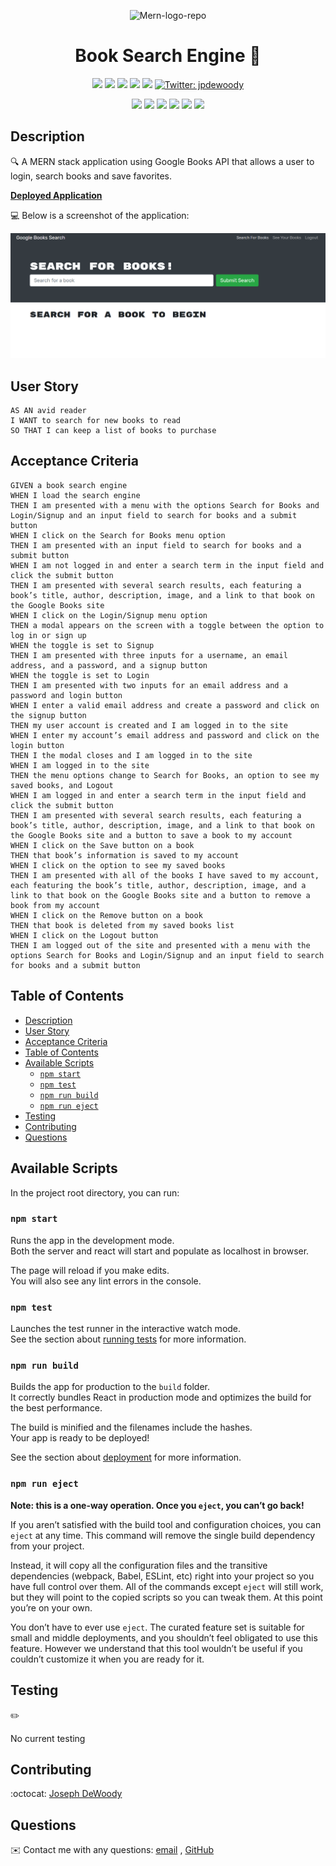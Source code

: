 <p align="center"> 
  <img src="https://i.ibb.co/T1B2pf5/Mern-logo-repo.png" alt="Mern-logo-repo">
</p>

<h1 align="center"> Book Search Engine 👋</h1>
  
<p align="center">
    <img src="https://img.shields.io/github/repo-size/jpd61/book-search-engine" />
    <img src="https://img.shields.io/github/languages/top/book-search-engine"  />
    <img src="https://img.shields.io/github/issues/jpd61/book-search-engine" />
    <img src="https://img.shields.io/github/last-commit/jpd61/book-search-engine" >
    <a href="https://github.com/jpd61"><img src="https://img.shields.io/github/followers/jpd61?style=social" target="_blank" /></a>
    <a href="https://twitter.com/jpdewoody">
        <img alt="Twitter: jpdewoody" src="https://img.shields.io/twitter/follow/jpdewoody.svg?style=social" target="_blank" />
    </a>
</p>
  
<p align="center">
    <img src="https://img.shields.io/badge/javascript-yellow" />
    <img src="https://img.shields.io/badge/mongoDB-purple" />
    <img src="https://img.shields.io/badge/express-red" />
    <img src="https://img.shields.io/badge/react-green" />
    <img src="https://img.shields.io/badge/node-gray" />
    <img src="https://img.shields.io/badge/apollo-blue" />
</p>
   
## Description

🔍 A MERN stack application using Google Books API that allows a user to login, search books and save favorites.

**[Deployed Application](https://jpd61.github.io/jpd-react-portfolio)**
  
💻 Below is a screenshot of the application:
  
![book-search-engine](https://github.com/jpd61/book-search-engine/raw/master/Capture.PNG)

## User Story

```
AS AN avid reader
I WANT to search for new books to read
SO THAT I can keep a list of books to purchase
```

## Acceptance Criteria

```
GIVEN a book search engine
WHEN I load the search engine
THEN I am presented with a menu with the options Search for Books and Login/Signup and an input field to search for books and a submit button
WHEN I click on the Search for Books menu option
THEN I am presented with an input field to search for books and a submit button
WHEN I am not logged in and enter a search term in the input field and click the submit button
THEN I am presented with several search results, each featuring a book’s title, author, description, image, and a link to that book on the Google Books site
WHEN I click on the Login/Signup menu option
THEN a modal appears on the screen with a toggle between the option to log in or sign up
WHEN the toggle is set to Signup
THEN I am presented with three inputs for a username, an email address, and a password, and a signup button
WHEN the toggle is set to Login
THEN I am presented with two inputs for an email address and a password and login button
WHEN I enter a valid email address and create a password and click on the signup button
THEN my user account is created and I am logged in to the site
WHEN I enter my account’s email address and password and click on the login button
THEN I the modal closes and I am logged in to the site
WHEN I am logged in to the site
THEN the menu options change to Search for Books, an option to see my saved books, and Logout
WHEN I am logged in and enter a search term in the input field and click the submit button
THEN I am presented with several search results, each featuring a book’s title, author, description, image, and a link to that book on the Google Books site and a button to save a book to my account
WHEN I click on the Save button on a book
THEN that book’s information is saved to my account
WHEN I click on the option to see my saved books
THEN I am presented with all of the books I have saved to my account, each featuring the book’s title, author, description, image, and a link to that book on the Google Books site and a button to remove a book from my account
WHEN I click on the Remove button on a book
THEN that book is deleted from my saved books list
WHEN I click on the Logout button
THEN I am logged out of the site and presented with a menu with the options Search for Books and Login/Signup and an input field to search for books and a submit button  
```
   
## Table of Contents
- [Description](#description)
- [User Story](#user-story)
- [Acceptance Criteria](#acceptance-criteria)
- [Table of Contents](#table-of-contents)
- [Available Scripts](#available-scripts)
  - [`npm start`](#npm-start)
  - [`npm test`](#npm-test)
  - [`npm run build`](#npm-run-build)
  - [`npm run eject`](#npm-run-eject)
- [Testing](#testing)
- [Contributing](#contributing)
- [Questions](#questions)

## Available Scripts

In the project root directory, you can run:

### `npm start`

Runs the app in the development mode.<br />
Both the server and react will start and populate as localhost in browser.

The page will reload if you make edits.<br />
You will also see any lint errors in the console.

### `npm test`

Launches the test runner in the interactive watch mode.<br />
See the section about [running tests](https://facebook.github.io/create-react-app/docs/running-tests) for more information.

### `npm run build`

Builds the app for production to the `build` folder.<br />
It correctly bundles React in production mode and optimizes the build for the best performance.

The build is minified and the filenames include the hashes.<br />
Your app is ready to be deployed!

See the section about [deployment](https://facebook.github.io/create-react-app/docs/deployment) for more information.

### `npm run eject`

**Note: this is a one-way operation. Once you `eject`, you can’t go back!**

If you aren’t satisfied with the build tool and configuration choices, you can `eject` at any time. This command will remove the single build dependency from your project.

Instead, it will copy all the configuration files and the transitive dependencies (webpack, Babel, ESLint, etc) right into your project so you have full control over them. All of the commands except `eject` will still work, but they will point to the copied scripts so you can tweak them. At this point you’re on your own.

You don’t have to ever use `eject`. The curated feature set is suitable for small and middle deployments, and you shouldn’t feel obligated to use this feature. However we understand that this tool wouldn’t be useful if you couldn’t customize it when you are ready for it.

## Testing
✏️

No current testing

## Contributing
:octocat: [Joseph DeWoody](https://github.com/jpd61)

## Questions
✉️ Contact me with any questions: [email](mailto:jpd@dewoodyoil.com) , [GitHub](https://github.com/jpd61)<br />
